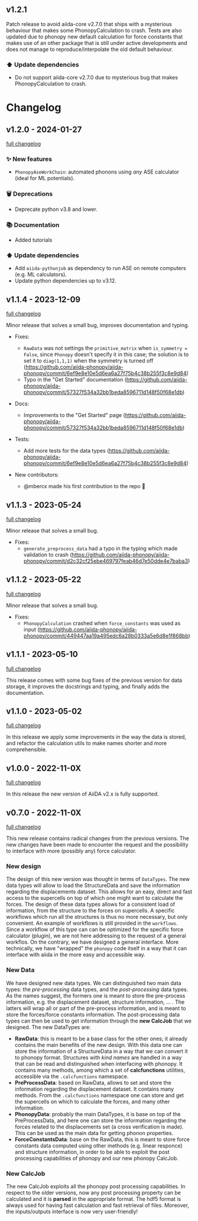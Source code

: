 ## v1.2.1

Patch release to avoid aiida-core v2.7.0 that ships with a mysterious behaviour that makes
some PhonopyCalculation to crash. Tests are also updated due to phonopy new default
calculation for force constants that makes use of an other package that is still under active developments and does not manage to reproduce/interpolate the old default behaviour.

### ⬆️ Update dependencies

- Do not support aiida-core v2.7.0 due to mysterious bug that makes PhonopyCalculation to crash.



# Changelog

## v1.2.0 - 2024-01-27

[full changelog](https://github.com/aiida-phonopy/aiida-phonopy/compare/v1.2.0...v1.1.4)

### ✨ New features

- `PhonopyAseWorkChain`: automated phonons using _any_ ASE calculator (ideal for ML potentials).

### 🗑️ Deprecations

- Deprecate python v3.8 and lower.

### 📚 Documentation

- Added tutorials

### ⬆️ Update dependencies

- Add `aiida-pythonjob` as dependency to run ASE on remote computers (e.g. ML calculators).
- Update python dependencies up to v3.12.


## v1.1.4 - 2023-12-09

[full changelog](https://github.com/aiida-phonopy/aiida-phonopy/compare/v1.1.4...v1.1.3)

Minor release that solves a small bug, improves documentation and typing.

- Fixes:
  - `RawData` was not settings the `primitive_matrix` when `is_symmetry = False`, since `Phonopy` doesn't specify it in this case; the solution is to set it to `diag(1,1,1)` when the symmetry is turned off (https://github.com/aiida-phonopy/aiida-phonopy/commit/6ef9e8e10e5d6ea6a27f75b4c38b255f3c8e9d84)
  - Typo in the "Get Started" documentation (https://github.com/aiida-phonopy/aiida-phonopy/commit/57327f534a32bb1beda8596711d148f50f68e1db)

- Docs:
  - Improvements to the "Get Started" page (https://github.com/aiida-phonopy/aiida-phonopy/commit/57327f534a32bb1beda8596711d148f50f68e1db)

- Tests:
  - Add more tests for the data types (https://github.com/aiida-phonopy/aiida-phonopy/commit/6ef9e8e10e5d6ea6a27f75b4c38b255f3c8e9d84)

- New contributors:
  - @mbercx made his first contribution to the repo :tada:

## v1.1.3 - 2023-05-24

[full changelog](https://github.com/aiida-phonopy/aiida-phonopy/compare/v1.1.3...v1.1.2)

Minor release that solves a small bug.

- Fixes:
  - `generate_preprocess_data` had a typo in the typing which made validation to crash (https://github.com/aiida-phonopy/aiida-phonopy/commit/d2c32cf25ebe469797feab46d7e50dde4e7baba3)

## v1.1.2 - 2023-05-22

[full changelog](https://github.com/aiida-phonopy/aiida-phonopy/compare/v1.1.2...v1.1.1)

Minor release that solves a small bug.

- Fixes:
  - `PhonopyCalculation` crashed when `force_constants` was used as input (https://github.com/aiida-phonopy/aiida-phonopy/commit/449447aa19a495edc6a28b0333a5e6d8e1f868bb)

## v1.1.1 - 2023-05-10

[full changelog](https://github.com/aiida-phonopy/aiida-phonopy/compare/v1.1.1...v1.1.0)

This release comes with some bug fixes of the previous version for data storage,
it improves the docstrings and typing, and finally adds the documentation.

## v1.1.0 - 2023-05-02

[full changelog](https://github.com/aiida-phonopy/aiida-phonopy/compare/v1.1.0...v1.0.0)

In this release we apply some improvements in the way the data is stored, and refactor the calculation utils to make names shorter and more comprehensible.

## v1.0.0 - 2022-11-0X

[full changelog](https://github.com/aiida-phonopy/aiida-phonopy/compare/v1.0.0...v0.7.0)

In this release the new version of AiiDA v2.x is fully supported.


## v0.7.0 - 2022-11-0X

[full changelog](https://github.com/aiida-phonopy/aiida-phonopy/compare/v0.7.0...v0.6.0)

This new release contains radical changes from the previous versions. The new changes have been made to encounter the request and the possibility
to interface with more (possibly any) force calculator.

### New design

The design of this new version was thought in terms of ``DataTypes``. The new data types will allow to load
the StructureData and save the information regarding the displacements dataset. This allows for an easy, direct
and fast access to the supercells on top of which one might want to calculate the forces.
The design of these data types allows for a consistent load of information, from the structure to the forces on supercells.
A specific workflows which run all the structures is thus no more necessary, but only convenient. An example of workflows is still
provided in the `workflows`. Since a workflow of this type can can be optimized for the specific force calculator (plugin),
we are not here addressing to the request of a general workflos. On the contrary, we have designed a general interface.
More technically, we have "wrapped" the ``phonopy`` code itself in a way that it can interface with aiida in the
more easy and accessible way.

### New Data

We have designed new data types. We can distinguished two main data types: the *pre-processing* data types, and the *post-processing* data types.
As the names suggest, the formers one is meant to store the pre-process information, e.g. the displacement dataset, structure information, ... .
The latters will wrap all or part of the pre-process information, and is meant to store the forces/force constants information.
The post-processing data types can then be used to get information through the **new CalcJob** that we designed.
The new DataTypes are:
- **RawData**: this is meant to be a base class for the other ones; it already contains the main benefits of the new design.
  With this data one can store the information of a StructureData in a way that we can convert it to phonopy format.
  Structures with *kind names* are handled in a way that can be read and distinguished when interfacing with phonopy.
  It contains many methods, among which a set of **calcfunctions** utilities, accessible via the ``.calcfunctions`` namespace.
- **PreProcessData**: based on RawData, allows to set and store the information regarding the displacement dataset.
  It contains many methods. From the ``.calcfunctions`` namespace one can store and get the supercells on which to calculate the forces,
  and many other information.
- **PhonopyData**: probably the main DataTypes, it is base on top of the PreProcessData, and here one can store the information
  regarding the forces related to the displacements set (a cross verification is made). This can be used as the main data for
  getting phonon properties.
- **ForceConstantsData**: base on the RawData, this is meant to store force constants data computed using other methods
  (e.g. linear responce) and structure information, in order to be able to exploit the post processing capabilities of phonopy
  and our new phonopy CalcJob.

### New CalcJob

The new CalcJob exploits all the phonopy post processing capabilities. In respect to the older versions, now
any post processing property can be calculated and it is **parsed** in the appropriate format. The hdf5 format
is always used for having fast calculation and fast retrieval of files. Moreover, the inputs/outputs interface
is now very user-friendly!
